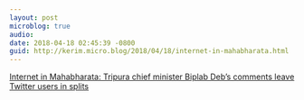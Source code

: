 ```yaml
---
layout: post
microblog: true
audio: 
date: 2018-04-18 02:45:39 -0800
guid: http://kerim.micro.blog/2018/04/18/internet-in-mahabharata.html
---
```

[Internet in Mahabharata: Tripura chief minister Biplab Deb’s comments leave Twitter users in splits](https://scroll.in/article/876072/they-fought-over-wifi-twitter-laughs-about-tripura-cms-claims-about-internet-in-mahabharata-era)
